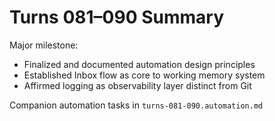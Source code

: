 # Turns 081–090 Summary

Major milestone:
- Finalized and documented automation design principles
- Established Inbox flow as core to working memory system
- Affirmed logging as observability layer distinct from Git

Companion automation tasks in `turns-081-090.automation.md` 